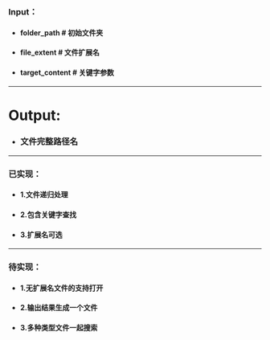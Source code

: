 ### Input：
* #### folder_path # 初始文件夹
* #### file_extent # 文件扩展名
* #### target_content # 关键字参数
---
# Output:
*  ### 文件完整路径名
---
### 已实现：
* #### 1.文件递归处理
* #### 2.包含关键字查找
* #### 3.扩展名可选
---
### 待实现：
* #### 1.无扩展名文件的支持打开
* #### 2.输出结果生成一个文件
* #### 3.多种类型文件一起搜索
